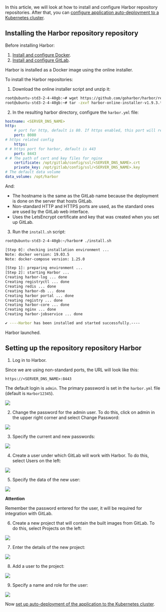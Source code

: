 In this article, we will look at how to install and configure Harbor repository repositories. After that, you can [configure application auto-deployment to a Kubernetes cluster](/en/cases/cases-gitlab/case-k8s-app).

## Installing the Harbor repository repository

Before installing Harbor:

1. [Install and configure Docker](/en/cases/cases-docker-ce/docker-ce-u18).
2. [Install and configure GitLab](/en/cases/cases-gitlab/case-gitlab).

Harbor is installed as a Docker image using the online installer.

To install the Harbor repositories:

1. Download the online installer script and unzip it:

```bash
root@ubuntu-std3-2-4-40gb:~# wget https://github.com/goharbor/harbor/releases/download/v1.9.3/harbor-online-installer-v1.9.3.tgz
root@ubuntu-std3-2-4-40gb:~# tar -zxvf harbor-online-installer-v1.9.3.tgz
```

2. In the resulting harbor directory, configure the `harbor.yml` file:

```yaml
hostname: <SERVER_DNS_NAME>
http:
    # port for http, default is 80. If https enabled, this port will redirect to https port
    port: 8080
# https related config
    https:
# # https port for harbor, default is 443
    port: 8443
# # The path of cert and key files for nginx
    certificate: /opt/gitlab/config/ssl/<SERVER_DNS_NAME>.crt
    private_key: /opt/gitlab/config/ssl/<SERVER_DNS_NAME>.key
# The default data volume
data_volume: /opt/harbor
```

And:

- The hostname is the same as the GitLab name because the deployment is done on the server that hosts GitLab.
- Non-standard HTTP and HTTPS ports are used, as the standard ones are used by the GitLab web interface.
- Uses the LetsEncrypt certificate and key that was created when you set up GitLab.

3. Run the `install.sh` script:

```bash
root@ubuntu-std3-2-4-40gb:~/harbor# ./install.sh

[Step 0]: checking installation environment ...
Note: docker version: 19.03.5
Note: docker-compose version: 1.25.0

[Step 1]: preparing environment ...
[Step 2]: starting Harbor ...
Creating harbor-log ... done
Creating registryctl ... done
Creating redis ... done
Creating harbor-db ... done
Creating harbor portal ... done
Creating registry ... done
Creating harbor-core ... done
Creating nginx ... done
Creating harbor-jobservice ... done

✔ ----Harbor has been installed and started successfully.----
```

Harbor launched.

## Setting up the repository repository Harbor

1. Log in to Harbor.

Since we are using non-standard ports, the URL will look like this:

```http
https://<SERVER_DNS_NAME>:8443
```

The default login is `admin`. The primary password is set in the `harbor.yml` file (default is `Harbor12345`).

**![](assets/1583617538207-1583617538207.png)**

2. Change the password for the admin user. To do this, click on admin in the upper right corner and select Change Password:

**![](assets/1583618632237-1583618632237.png)**

3. Specify the current and new passwords:

**![](assets/1583617032537-1583617032537.png)**

4. Create a user under which GitLab will work with Harbor. To do this, select Users on the left:

![](assets/1583617595313-1583617595313.png)

5. Specify the data of the new user:

![](assets/1583617032764-1583617032764.png)

<warn>

**Attention**

Remember the password entered for the user, it will be required for integration with GitLab.

</warn>

6. Create a new project that will contain the built images from GitLab. To do this, select Projects on the left:

![](assets/1583617765191-1583617765191.png)

7. Enter the details of the new project:

![](assets/1583617822394-1583617822394.png)

8. Add a user to the project:

**![](assets/1583617874990-1583617874990.png)**

9. Specify a name and role for the user:

![](assets/1583617528394-1583617528394.png)

Now [set up auto-deployment of the application to the Kubernetes cluster](/en/cases/cases-gitlab/case-k8s-app).
